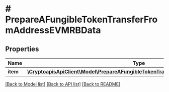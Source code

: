 # # PrepareAFungibleTokenTransferFromAddressEVMRBData

## Properties

Name | Type | Description | Notes
------------ | ------------- | ------------- | -------------
**item** | [**\CryptoapisApiClient\Model\PrepareAFungibleTokenTransferFromAddressEVMRBDataItem**](PrepareAFungibleTokenTransferFromAddressEVMRBDataItem.md) |  |

[[Back to Model list]](../../README.md#models) [[Back to API list]](../../README.md#endpoints) [[Back to README]](../../README.md)
